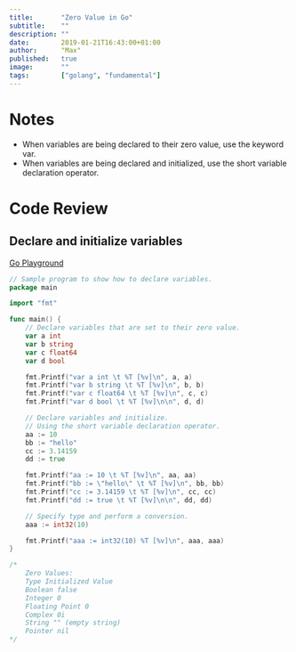 ```yaml
---
title:       "Zero Value in Go"
subtitle:    ""
description: ""
date:        2019-01-21T16:43:00+01:00
author:      "Max"
published:   true
image:       ""
tags:        ["golang", "fundamental"]
---
```


# Notes

- When variables are being declared to their zero value, use the keyword var.
- When variables are being declared and initialized, use the short variable declaration operator.

# Code Review

## Declare and initialize variables

[Go Playground](https://play.golang.org/p/xD_6ghgB7wm)

```go
// Sample program to show how to declare variables.
package main

import "fmt"

func main() {
	// Declare variables that are set to their zero value.
	var a int
	var b string
	var c float64
	var d bool

	fmt.Printf("var a int \t %T [%v]\n", a, a)
	fmt.Printf("var b string \t %T [%v]\n", b, b)
	fmt.Printf("var c float64 \t %T [%v]\n", c, c)
	fmt.Printf("var d bool \t %T [%v]\n\n", d, d)

	// Declare variables and initialize.
	// Using the short variable declaration operator.
	aa := 10
	bb := "hello"
	cc := 3.14159
	dd := true

	fmt.Printf("aa := 10 \t %T [%v]\n", aa, aa)
	fmt.Printf("bb := \"hello\" \t %T [%v]\n", bb, bb)
	fmt.Printf("cc := 3.14159 \t %T [%v]\n", cc, cc)
	fmt.Printf("dd := true \t %T [%v]\n\n", dd, dd)

	// Specify type and perform a conversion.
	aaa := int32(10)

	fmt.Printf("aaa := int32(10) %T [%v]\n", aaa, aaa)
}

/*
	Zero Values:
	Type Initialized Value
	Boolean false
	Integer 0
	Floating Point 0
	Complex 0i
	String "" (empty string)
	Pointer nil
*/
```
